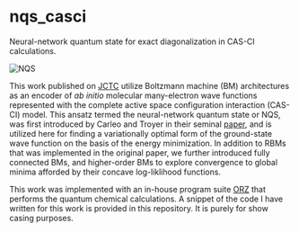 # nqs_casci
Neural-network quantum state for exact diagonalization in CAS-CI calculations.

![NQS](https://github.com/lesterpjy/nqs_casci/blob/master/img/nqs_.png)

This work published on [JCTC](https://pubs.acs.org/doi/10.1021/acs.jctc.9b01132) utilize Boltzmann machine (BM) architectures as an encoder of *ab initio* molecular many-electron wave functions represented with the complete active space configuration interaction (CAS-CI) model. This ansatz termed the neural-network quantum state or NQS, was first introduced by Carleo and Troyer in their seminal [paper](https://arxiv.org/abs/1606.02318), and is utilized here for finding a variationally optimal form of the ground-state wave function on the basis of the energy minimization. In addition to RBMs that was implemented in the original paper, we further introduced fully connected BMs, and higher-order BMs to explore convergence to global minima afforded by their concave log-liklihood functions.

This work was implemented with an in-house program suite [ORZ](https://doi.org/10.1002/qua.24808) that performs the quantum chemical calculations. A snippet of the code I have written for this work is provided in this repository. It is purely for show casing purposes.
